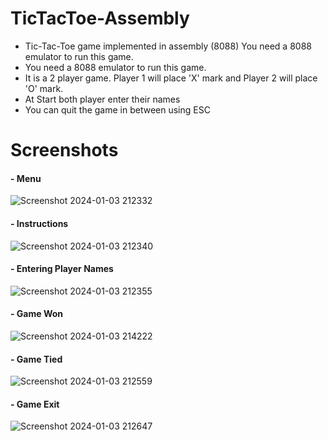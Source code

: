 # TicTacToe-Assembly
- Tic-Tac-Toe game implemented in assembly (8088)  You need a 8088 emulator to run this game.
- You need a 8088 emulator to run this game.
- It is a 2 player game. Player 1 will place 'X' mark and Player 2 will place 'O' mark.
- At Start both player enter their names
- You can quit the game in between using ESC

# Screenshots
#### - Menu <br>
![Screenshot 2024-01-03 212332](https://github.com/mtaha-23/TicTacToe-Assembly/assets/132524394/8ad2e4ca-ec08-40af-bd45-40b391482a37)

#### - Instructions <br>
![Screenshot 2024-01-03 212340](https://github.com/mtaha-23/TicTacToe-Assembly/assets/132524394/83b8d3b7-028f-437d-92db-99ab8da33cc5)

#### - Entering Player Names<br>
![Screenshot 2024-01-03 212355](https://github.com/mtaha-23/TicTacToe-Assembly/assets/132524394/c6635615-265c-4590-bc2e-3d97c7e36747)

#### - Game Won <br>
![Screenshot 2024-01-03 214222](https://github.com/mtaha-23/TicTacToe-Assembly/assets/132524394/5bc03913-6b4b-4cb4-b0e0-51b1cdc6e75d)

#### - Game Tied <br>
![Screenshot 2024-01-03 212559](https://github.com/mtaha-23/TicTacToe-Assembly/assets/132524394/7b03ac45-2b5f-488b-890c-476dc679cd08)

#### - Game Exit <br>
![Screenshot 2024-01-03 212647](https://github.com/mtaha-23/TicTacToe-Assembly/assets/132524394/f2f719b3-4a98-464e-a390-dc86e0f767be)
